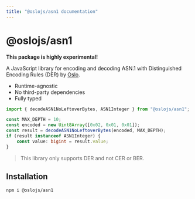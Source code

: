 ```yaml
---
title: "@oslojs/asn1 documentation"
---
```


# @oslojs/asn1

**This package is highly experimental!**

A JavaScript library for encoding and decoding ASN.1 with Distinguished Encoding Rules (DER) by [Oslo](https://oslojs.dev).

- Runtime-agnostic
- No third-party dependencies
- Fully typed

```ts
import { decodeASN1NoLeftoverBytes, ASN1Integer } from "@oslojs/asn1";

const MAX_DEPTH = 10;
const encoded = new Uint8Array([0x02, 0x01, 0x01]);
const result = decodeASN1NoLeftoverBytes(encoded, MAX_DEPTH);
if (result instanceof ASN1Integer) {
	const value: bigint = result.value;
}
```

> This library only supports DER and not CER or BER.

## Installation

```
npm i @oslojs/asn1
```
